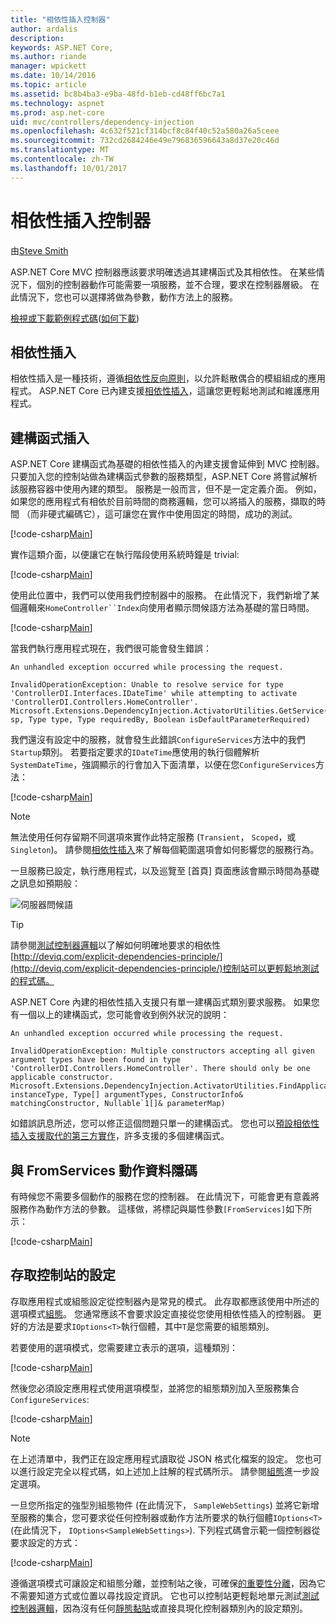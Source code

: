 ```yaml
---
title: "相依性插入控制器"
author: ardalis
description: 
keywords: ASP.NET Core,
ms.author: riande
manager: wpickett
ms.date: 10/14/2016
ms.topic: article
ms.assetid: bc8b4ba3-e9ba-48fd-b1eb-cd48ff6bc7a1
ms.technology: aspnet
ms.prod: asp.net-core
uid: mvc/controllers/dependency-injection
ms.openlocfilehash: 4c632f521cf314bcf8c84f40c52a580a26a5ceee
ms.sourcegitcommit: 732cd2684246e49e796836596643a8d37e20c46d
ms.translationtype: MT
ms.contentlocale: zh-TW
ms.lasthandoff: 10/01/2017
---
```

# <a name="dependency-injection-into-controllers"></a>相依性插入控制器

<a name=dependency-injection-controllers></a>

由[Steve Smith](https://ardalis.com/)

ASP.NET Core MVC 控制器應該要求明確透過其建構函式及其相依性。 在某些情況下，個別的控制器動作可能需要一項服務，並不合理，要求在控制器層級。 在此情況下，您也可以選擇將做為參數，動作方法上的服務。

[檢視或下載範例程式碼](https://github.com/aspnet/Docs/tree/master/aspnetcore/mvc/controllers/dependency-injection/sample)([如何下載](xref:tutorials/index#how-to-download-a-sample))

## <a name="dependency-injection"></a>相依性插入

相依性插入是一種技術，遵循[相依性反向原則](http://deviq.com/dependency-inversion-principle/)，以允許鬆散偶合的模組組成的應用程式。 ASP.NET Core 已內建支援[相依性插入](../../fundamentals/dependency-injection.md)，這讓您更輕鬆地測試和維護應用程式。

## <a name="constructor-injection"></a>建構函式插入

ASP.NET Core 建構函式為基礎的相依性插入的內建支援會延伸到 MVC 控制器。 只要加入您的控制站做為建構函式參數的服務類型，ASP.NET Core 將嘗試解析該服務容器中使用內建的類型。 服務是一般而言，但不是一定定義介面。 例如，如果您的應用程式有相依於目前時間的商務邏輯，您可以將插入的服務，擷取的時間 （而非硬式編碼它），這可讓您在實作中使用固定的時間，成功的測試。

[!code-csharp[Main](dependency-injection/sample/src/ControllerDI/Interfaces/IDateTime.cs)]


實作這類介面，以便讓它在執行階段使用系統時鐘是 trivial:

[!code-csharp[Main](dependency-injection/sample/src/ControllerDI/Services/SystemDateTime.cs)]


使用此位置中，我們可以使用我們控制器中的服務。 在此情況下，我們新增了某個邏輯來`HomeController``Index`向使用者顯示問候語方法為基礎的當日時間。

[!code-csharp[Main](./dependency-injection/sample/src/ControllerDI/Controllers/HomeController.cs?highlight=8,10,12,17,18,19,20,21,22,23,24,25,26,27,28,29,30&range=1-31,51-52)]

當我們執行應用程式現在，我們很可能會發生錯誤：

```
An unhandled exception occurred while processing the request.

InvalidOperationException: Unable to resolve service for type 'ControllerDI.Interfaces.IDateTime' while attempting to activate 'ControllerDI.Controllers.HomeController'.
Microsoft.Extensions.DependencyInjection.ActivatorUtilities.GetService(IServiceProvider sp, Type type, Type requiredBy, Boolean isDefaultParameterRequired)
```

我們還沒有設定中的服務，就會發生此錯誤`ConfigureServices`方法中的我們`Startup`類別。 若要指定要求的`IDateTime`應使用的執行個體解析`SystemDateTime`，強調顯示的行會加入下面清單，以便在您`ConfigureServices`方法：

[!code-csharp[Main](./dependency-injection/sample/src/ControllerDI/Startup.cs?highlight=4&range=26-27,42-44)]

> [!NOTE]
> 無法使用任何存留期不同選項來實作此特定服務 (`Transient`， `Scoped`，或`Singleton`)。 請參閱[相依性插入](../../fundamentals/dependency-injection.md)來了解每個範圍選項會如何影響您的服務行為。

一旦服務已設定，執行應用程式，以及巡覽至 [首頁] 頁面應該會顯示時間為基礎之訊息如預期般：

![伺服器問候語](dependency-injection/_static/server-greeting.png)

>[!TIP]
> 請參閱[測試控制器邏輯](testing.md)以了解如何明確地要求的相依性[http://deviq.com/explicit-dependencies-principle/](http://deviq.com/explicit-dependencies-principle/)控制站可以更輕鬆地測試的程式碼。

ASP.NET Core 內建的相依性插入支援只有單一建構函式類別要求服務。 如果您有一個以上的建構函式，您可能會收到例外狀況的說明：

```
An unhandled exception occurred while processing the request.

InvalidOperationException: Multiple constructors accepting all given argument types have been found in type 'ControllerDI.Controllers.HomeController'. There should only be one applicable constructor.
Microsoft.Extensions.DependencyInjection.ActivatorUtilities.FindApplicableConstructor(Type instanceType, Type[] argumentTypes, ConstructorInfo& matchingConstructor, Nullable`1[]& parameterMap)
```

如錯誤訊息所述，您可以修正這個問題只單一的建構函式。 您也可以[預設相依性插入支援取代的第三方實作](../../fundamentals/dependency-injection.md#replacing-the-default-services-container)，許多支援的多個建構函式。

## <a name="action-injection-with-fromservices"></a>與 FromServices 動作資料隱碼

有時候您不需要多個動作的服務在您的控制器。 在此情況下，可能會更有意義將服務作為動作方法的參數。 這樣做，將標記與屬性參數`[FromServices]`如下所示：

[!code-csharp[Main](./dependency-injection/sample/src/ControllerDI/Controllers/HomeController.cs?highlight=1&range=33-38)]

## <a name="accessing-settings-from-a-controller"></a>存取控制站的設定

存取應用程式或組態設定從控制器內是常見的模式。 此存取都應該使用中所述的選項模式[組態](../../fundamentals/configuration.md)。 您通常應該不會要求設定直接從您使用相依性插入的控制器。 更好的方法是要求`IOptions<T>`執行個體，其中`T`是您需要的組態類別。

若要使用的選項模式，您需要建立表示的選項，這種類別：

[!code-csharp[Main](dependency-injection/sample/src/ControllerDI/Model/SampleWebSettings.cs)]

然後您必須設定應用程式使用選項模型，並將您的組態類別加入至服務集合`ConfigureServices`:

[!code-csharp[Main](./dependency-injection/sample/src/ControllerDI/Startup.cs?highlight=3,4,5,6,9,16,19&range=14-44)]

> [!NOTE]
> 在上述清單中，我們正在設定應用程式讀取從 JSON 格式化檔案的設定。 您也可以進行設定完全以程式碼，如上述加上註解的程式碼所示。 請參閱[組態](../../fundamentals/configuration.md)進一步設定選項。

一旦您所指定的強型別組態物件 (在此情況下， `SampleWebSettings`) 並將它新增至服務的集合，您可要求從任何控制器或動作方法所要求的執行個體`IOptions<T>`(在此情況下， `IOptions<SampleWebSettings>`). 下列程式碼會示範一個控制器從要求設定的方式：

[!code-csharp[Main](./dependency-injection/sample/src/ControllerDI/Controllers/SettingsController.cs?highlight=3,5,7&range=7-22)]

遵循選項模式可讓設定和組態分離，並控制站之後，可確保[的重要性分離](http://deviq.com/separation-of-concerns/)，因為它不需要知道方式或位置以尋找設定資訊。 它也可以控制站更輕鬆地單元測試[測試控制器邏輯](testing.md)，因為沒有任何[靜態黏貼](http://deviq.com/static-cling/)或直接具現化控制器類別內的設定類別。

